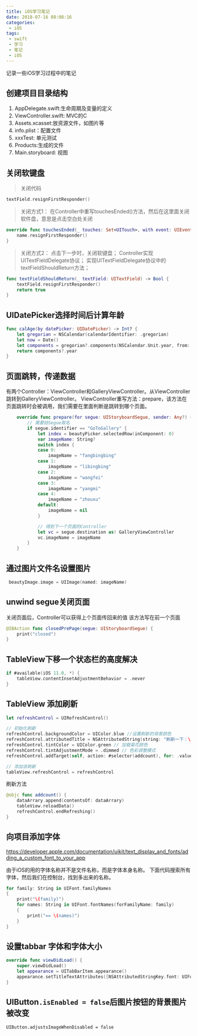 ```yaml
---
title: iOS学习笔记
date: 2018-07-16 08:08:16
categories:
 - iOS
tags:
 - swift
 - 学习
 - 笔记
 - iOS
---
```


记录一些iOS学习过程中的笔记
<!-- more -->

## 创建项目目录结构
1. AppDelegate.swift:生命周期及变量的定义
2. ViewController.swift: MVC的C
3. Assets.xcasset:放资源文件，如图片等
4. info.plist：配置文件
5. xxxTest: 单元测试
6. Products:生成的文件
7. Main.storyboard: 视图

## 关闭软键盘
> 关闭代码

``` swift
textField.resignFirstResponder()
```
> 关闭方式1：
在Controller中重写touchesEnded()方法，然后在这里面关闭软件盘，意思是点击空白处关闭

``` swift
override func touchesEnded(_ touches: Set<UITouch>, with event: UIEvent?) {
    name.resignFirstResponder()
}
```
> 关闭方式2：
点击下一步时，关闭软键盘；
Controller实现UITextFieldDelegate协议；
实现UITextFieldDelegate协议中的textFieldShouldReturn方法；

``` swift
func textFieldShouldReturn(_ textField: UITextField) -> Bool {
    textField.resignFirstResponder()
    return true
}
```

## UIDatePicker选择时间后计算年龄
``` swift
func calAge(by datePicker: UIDatePicker) -> Int? {
    let gregorian = NSCalendar(calendarIdentifier: .gregorian)
    let now = Date()
    let components = gregorian?.components(NSCalendar.Unit.year, from: datePicker.date, to: now, options: NSCalendar.Options.init(rawValue: 0))
    return components?.year
}
```

## 页面跳转，传递数据
有两个Controller：ViewController和GalleryViewController。从ViewController跳转到GalleryViewController。
ViewController重写方法：prepare，该方法在页面跳转时会被调用，我们需要在里面判断是跳转到哪个页面。
``` swift
    override func prepare(for segue: UIStoryboardSegue, sender: Any?) {
        // 需要给Segue取名
        if segue.identifier == "GoToGallery" {
            let index = beautyPicker.selectedRow(inComponent: 0)
            var imageName: String?
            switch index {
            case 0:
                imageName = "fangbingbing"
            case 1:
                imageName = "libingbing"
            case 2:
                imageName = "wangfei"
            case 3:
                imageName = "yangmi"
            case 4:
                imageName = "zhouxu"
            default:
                imageName = nil
            }

            // 得到下一个页面的Controller
            let vc = segue.destination as! GalleryViewController
            vc.imageName = imageName
        }
    }
```

## 通过图片文件名设置图片
``` swift
 beautyImage.image = UIImage(named: imageName)
```

## unwind segue关闭页面
关闭页面后，Controller可以获得上个页面传回来的值
该方法写在前一个页面
``` swift
@IBAction func closedPrePage(segue: UIStoryboardSegue) {
    print("closed")
}
```

## TableView下移一个状态栏的高度解决
``` swift
if #available(iOS 11.0, *) {
    tableView.contentInsetAdjustmentBehavior = .never
}
```

## TableView 添加刷新
``` swift
let refreshControl = UIRefreshControl()

// 初始化刷新
refreshControl.backgroundColor = UIColor.blue //设置刷新的背景颜色
refreshControl.attributedTitle = NSAttributedString(string: "刷新一下：\(Data())", attributes: [NSAttributedStringKey.foregroundColor: UIColor.white]) // 设置字体颜色
refreshControl.tintColor = UIColor.green // 加载菊花颜色
refreshControl.tintAdjustmentMode = .dimmed // 色彩调整模式
refreshControl.addTarget(self, action: #selector(addcount), for: .valueChanged) //添加方法目标

// 添加该刷新
tableView.refreshControl = refreshControl
```

刷新方法
``` swift
@objc func addcount() {
    dataArrary.append(contentsOf: dataArrary)
    tableView.reloadData()
    refreshControl.endRefreshing()
}
```
## 向项目添加字体
https://developer.apple.com/documentation/uikit/text_display_and_fonts/adding_a_custom_font_to_your_app

由于iOS的用的字体名称并不是文件名称，而是字体本身名称。
下面代码搜索所有字体，然后我们在控制台，找到多出来的名称。

``` swift
for family: String in UIFont.familyNames
{
    print("\(family)")
    for names: String in UIFont.fontNames(forFamilyName: family)
    {
        print("== \(names)")
    }
}
```

## 设置tabbar 字体和字体大小
``` swift
override func viewDidLoad() {
    super.viewDidLoad()
    let appearance = UITabBarItem.appearance()
    appearance.setTitleTextAttributes([NSAttributedStringKey.font: UIFont(name: "Ubuntu-Light", size: 9)!], for: .normal)
}
```

## UIButton`.isEnabled = false`后图片按钮的背景图片被改变
```
UIButton.adjustsImageWhenDisabled = false
```
